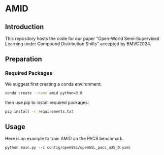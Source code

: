# AMID

## Introduction

This repository hosts the code for our paper "Open-World Semi-Supervised Learning under Compound Distribution Shifts" accepted by BMVC2024.



## Preparation

### Required Packages

We suggest first creating a conda environment:

```sh
conda create --name amid python=3.8
```

then use pip to install required packages:

```sh
pip install -r requirements.txt
```



## Usage

Here is an example to train AMID on the PACS benchmark.

```
python main.py --c config/openSSL/openSSL_pacs_a35_0.yaml
```

